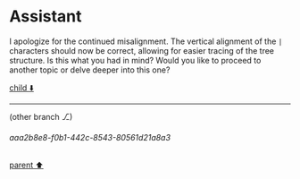 # Assistant

I apologize for the continued misalignment. The vertical alignment of the `|` characters should now be correct, allowing for easier tracing of the tree structure. Is this what you had in mind? Would you like to proceed to another topic or delve deeper into this one?

[child ⬇️](#aaa2b8e8-f0b1-442c-8543-80561d21a8a3)

---

(other branch ⎇)
###### aaa2b8e8-f0b1-442c-8543-80561d21a8a3
[parent ⬆️](#054af274-4e6d-4598-a5f7-cdc83f3bd3d7)

